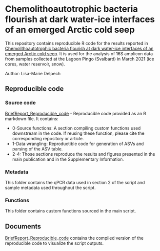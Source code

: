 # Chemolithoautotrophic bacteria flourish at dark water-ice interfaces of an emerged Arctic cold seep

This repository contains reproducible R code for the results reported in [Chemolithoautotrophic bacteria flourish at dark water-ice interfaces of an emerged Arctic cold seep](https://doi.org/10.1093/ismejo/wrae170).
It is used for the analysis of 16S amplicon data from samples collected at the Lagoon Pingo (Svalbard) in March 2021 (ice cores, water reservoir, snow).  

Author: Lisa-Marie Delpech

## Reproducible code

### Source code

[BriefReport_Reproducible_code](https://github.com/lmdelpech/MethanIce-BriefReport-LP-ICE-2021/blob/main/BriefReport_Reproducible_code.Rmd) - Reproducible code provided as an R markdown file. It contains:  

* 0-Source functions: A section compiling custom functions used downstream in the code. If reusing these function, please cite the corresponding repository or article. 
* 1-Data wrangling: Reproductible code for generation of ASVs and parsing of the ASV table.
* 2-4: Those sections reproduce the results and figures presented in the main publication and in the Supplementary Information.

### Metadata

This folder contains the qPCR data used in section 2 of the script and sample metadata used throughout the script. 

### Functions

This folder contains custom functions sourced in the main script. 

## Documents

[BriefReport_Reproducible_code](https://github.com/lmdelpech/MethanIce-BriefReport-LP-ICE-2021/blob/main/Documents/BriefReport_Reproducible_code.md) contains the compiled version of the reproducible code to visualize the script outputs.

